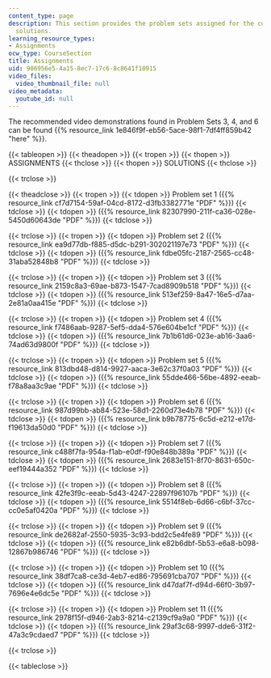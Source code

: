```yaml
---
content_type: page
description: This section provides the problem sets assigned for the course and their
  solutions.
learning_resource_types:
- Assignments
ocw_type: CourseSection
title: Assignments
uid: 906956e5-4a15-8ec7-17c6-8c8641f10915
video_files:
  video_thumbnail_file: null
video_metadata:
  youtube_id: null
---
```


The recommended video demonstrations found in Problem Sets 3, 4, and 6 can be found {{% resource_link 1e846f9f-eb56-5ace-98f1-7df4ff859b42 "here" %}}.

{{< tableopen >}}
{{< theadopen >}}
{{< tropen >}}
{{< thopen >}}
ASSIGNMENTS
{{< thclose >}}
{{< thopen >}}
SOLUTIONS
{{< thclose >}}

{{< trclose >}}

{{< theadclose >}}
{{< tropen >}}
{{< tdopen >}}
Problem set 1 ({{% resource_link cf7d7154-59af-04cd-8172-d3fb3382771e "PDF" %}})
{{< tdclose >}}
{{< tdopen >}}
({{% resource_link 82307990-211f-ca36-028e-5450d60643de "PDF" %}})
{{< tdclose >}}

{{< trclose >}}
{{< tropen >}}
{{< tdopen >}}
Problem set 2 ({{% resource_link ea9d77db-f885-d5dc-b291-302021197e73 "PDF" %}})
{{< tdclose >}}
{{< tdopen >}}
({{% resource_link fdbe05fc-2187-2565-cc48-31aba52848b8 "PDF" %}})
{{< tdclose >}}

{{< trclose >}}
{{< tropen >}}
{{< tdopen >}}
Problem set 3 ({{% resource_link 2159c8a3-69ae-b873-1547-7cad8909b518 "PDF" %}})
{{< tdclose >}}
{{< tdopen >}}
({{% resource_link 513ef259-8a47-16e5-d7aa-2e81a0aa415e "PDF" %}})
{{< tdclose >}}

{{< trclose >}}
{{< tropen >}}
{{< tdopen >}}
Problem set 4 ({{% resource_link f7486aab-9287-5ef5-dda4-576e604be1cf "PDF" %}})
{{< tdclose >}}
{{< tdopen >}}
({{% resource_link 7b1b61d6-023e-ab16-3aa6-74ad63d9800f "PDF" %}})
{{< tdclose >}}

{{< trclose >}}
{{< tropen >}}
{{< tdopen >}}
Problem set 5 ({{% resource_link 813dbd48-d814-9927-aaca-3e62c37f0a03 "PDF" %}})
{{< tdclose >}}
{{< tdopen >}}
({{% resource_link 55dde466-56be-4892-eeab-f78a8aa3c9ae "PDF" %}})
{{< tdclose >}}

{{< trclose >}}
{{< tropen >}}
{{< tdopen >}}
Problem set 6 ({{% resource_link 987d99bb-ab84-523e-58d1-2260d73e4b78 "PDF" %}})
{{< tdclose >}}
{{< tdopen >}}
({{% resource_link b9b78775-6c5d-e212-e17d-f19613da50d0 "PDF" %}})
{{< tdclose >}}

{{< trclose >}}
{{< tropen >}}
{{< tdopen >}}
Problem set 7 ({{% resource_link c488f7fa-954a-f1ab-e0df-f90e848b389a "PDF" %}})
{{< tdclose >}}
{{< tdopen >}}
({{% resource_link 2683e151-8f70-8631-650c-eef19444a352 "PDF" %}})
{{< tdclose >}}

{{< trclose >}}
{{< tropen >}}
{{< tdopen >}}
Problem set 8 ({{% resource_link 42fe3f9c-eeab-5d43-4247-22897f96107b "PDF" %}})
{{< tdclose >}}
{{< tdopen >}}
({{% resource_link 5514f8eb-6d66-c6bf-37cc-cc0e5af0420a "PDF" %}})
{{< tdclose >}}

{{< trclose >}}
{{< tropen >}}
{{< tdopen >}}
Problem set 9 ({{% resource_link de2682af-2550-5935-3c93-bdd2c5e4fe89 "PDF" %}})
{{< tdclose >}}
{{< tdopen >}}
({{% resource_link e82b6dbf-5b53-e6a8-b098-12867b986746 "PDF" %}})
{{< tdclose >}}

{{< trclose >}}
{{< tropen >}}
{{< tdopen >}}
Problem set 10 ({{% resource_link 38df7ca8-ce3d-4eb7-ed86-795691cba707 "PDF" %}})
{{< tdclose >}}
{{< tdopen >}}
({{% resource_link d47daf7f-d94d-66f0-3b97-7696e4e6dc5e "PDF" %}})
{{< tdclose >}}

{{< trclose >}}
{{< tropen >}}
{{< tdopen >}}
Problem set 11 ({{% resource_link 2978f15f-d946-2ab3-8214-c2139cf9a9a0 "PDF" %}})
{{< tdclose >}}
{{< tdopen >}}
({{% resource_link 29af3c68-9997-dde6-31f2-47a3c9cdaed7 "PDF" %}})
{{< tdclose >}}

{{< trclose >}}

{{< tableclose >}}